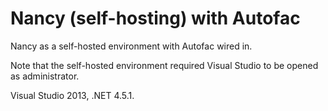Nancy (self-hosting) with Autofac
=================================

Nancy as a self-hosted environment with Autofac wired in.

Note that the self-hosted environment required Visual Studio to be opened as administrator.

Visual Studio 2013, .NET 4.5.1.